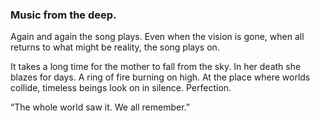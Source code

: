 ### Music from the deep. 

Again and again the song plays. Even when the vision is gone, when all returns to what might be reality, the song plays on.

It takes a long time for the mother to fall from the sky. In her death she blazes for days. A ring of fire burning on high. At the place where worlds collide, timeless beings look on in silence. Perfection. 

“The whole world saw it. We all remember.”